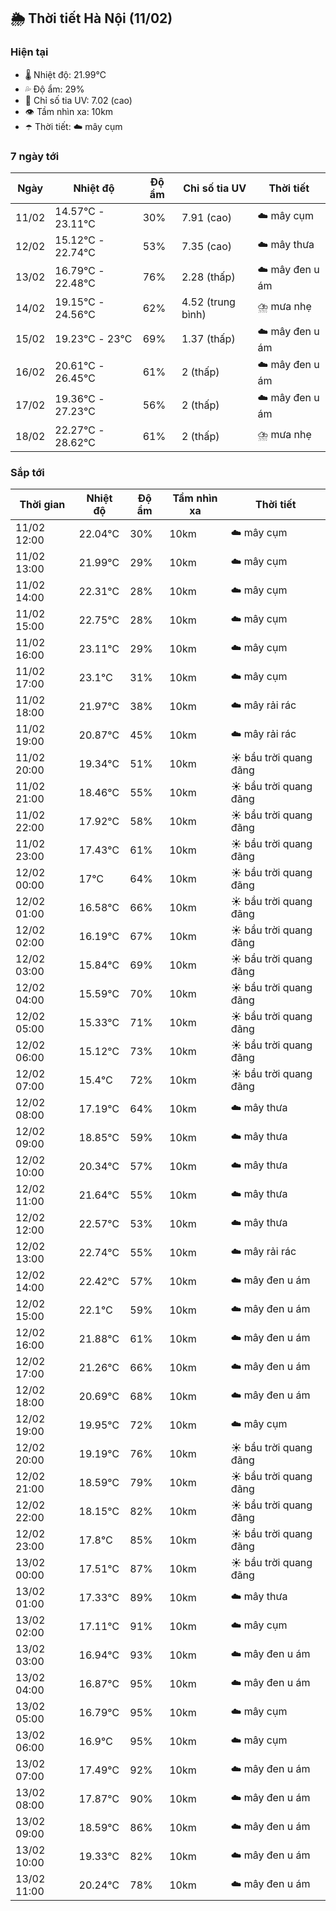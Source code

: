 ## 🌦️ Thời tiết Hà Nội (11/02)

### Hiện tại

- 🌡️ Nhiệt độ: 21.99℃
- 💦 Độ ẩm: 29%
- 🌟 Chỉ số tia UV: 7.02 (cao)
- 👁️ Tầm nhìn xa: 10km
- ☂️ Thời tiết: ☁️ mây cụm

### 7 ngày tới

| Ngày | Nhiệt độ | Độ ẩm | Chỉ số tia UV | Thời tiết |
| --- | --- | --- | --- | --- |
| 11/02 | 14.57℃ - 23.11℃ | 30% | 7.91 (cao) | ☁️ mây cụm |
| 12/02 | 15.12℃ - 22.74℃ | 53% | 7.35 (cao) | ☁️ mây thưa |
| 13/02 | 16.79℃ - 22.48℃ | 76% | 2.28 (thấp) | ☁️ mây đen u ám |
| 14/02 | 19.15℃ - 24.56℃ | 62% | 4.52 (trung bình) | ⛈️ mưa nhẹ |
| 15/02 | 19.23℃ - 23℃ | 69% | 1.37 (thấp) | ☁️ mây đen u ám |
| 16/02 | 20.61℃ - 26.45℃ | 61% | 2 (thấp) | ☁️ mây đen u ám |
| 17/02 | 19.36℃ - 27.23℃ | 56% | 2 (thấp) | ☁️ mây đen u ám |
| 18/02 | 22.27℃ - 28.62℃ | 61% | 2 (thấp) | ⛈️ mưa nhẹ |

### Sắp tới

| Thời gian | Nhiệt độ | Độ ẩm | Tầm nhìn xa | Thời tiết |
| --- | --- | --- | --- | --- |
| 11/02 12:00 | 22.04℃ | 30% | 10km | ☁️ mây cụm |
| 11/02 13:00 | 21.99℃ | 29% | 10km | ☁️ mây cụm |
| 11/02 14:00 | 22.31℃ | 28% | 10km | ☁️ mây cụm |
| 11/02 15:00 | 22.75℃ | 28% | 10km | ☁️ mây cụm |
| 11/02 16:00 | 23.11℃ | 29% | 10km | ☁️ mây cụm |
| 11/02 17:00 | 23.1℃ | 31% | 10km | ☁️ mây cụm |
| 11/02 18:00 | 21.97℃ | 38% | 10km | ☁️ mây rải rác |
| 11/02 19:00 | 20.87℃ | 45% | 10km | ☁️ mây rải rác |
| 11/02 20:00 | 19.34℃ | 51% | 10km | ☀️ bầu trời quang đãng |
| 11/02 21:00 | 18.46℃ | 55% | 10km | ☀️ bầu trời quang đãng |
| 11/02 22:00 | 17.92℃ | 58% | 10km | ☀️ bầu trời quang đãng |
| 11/02 23:00 | 17.43℃ | 61% | 10km | ☀️ bầu trời quang đãng |
| 12/02 00:00 | 17℃ | 64% | 10km | ☀️ bầu trời quang đãng |
| 12/02 01:00 | 16.58℃ | 66% | 10km | ☀️ bầu trời quang đãng |
| 12/02 02:00 | 16.19℃ | 67% | 10km | ☀️ bầu trời quang đãng |
| 12/02 03:00 | 15.84℃ | 69% | 10km | ☀️ bầu trời quang đãng |
| 12/02 04:00 | 15.59℃ | 70% | 10km | ☀️ bầu trời quang đãng |
| 12/02 05:00 | 15.33℃ | 71% | 10km | ☀️ bầu trời quang đãng |
| 12/02 06:00 | 15.12℃ | 73% | 10km | ☀️ bầu trời quang đãng |
| 12/02 07:00 | 15.4℃ | 72% | 10km | ☀️ bầu trời quang đãng |
| 12/02 08:00 | 17.19℃ | 64% | 10km | ☁️ mây thưa |
| 12/02 09:00 | 18.85℃ | 59% | 10km | ☁️ mây thưa |
| 12/02 10:00 | 20.34℃ | 57% | 10km | ☁️ mây thưa |
| 12/02 11:00 | 21.64℃ | 55% | 10km | ☁️ mây thưa |
| 12/02 12:00 | 22.57℃ | 53% | 10km | ☁️ mây thưa |
| 12/02 13:00 | 22.74℃ | 55% | 10km | ☁️ mây rải rác |
| 12/02 14:00 | 22.42℃ | 57% | 10km | ☁️ mây đen u ám |
| 12/02 15:00 | 22.1℃ | 59% | 10km | ☁️ mây đen u ám |
| 12/02 16:00 | 21.88℃ | 61% | 10km | ☁️ mây đen u ám |
| 12/02 17:00 | 21.26℃ | 66% | 10km | ☁️ mây đen u ám |
| 12/02 18:00 | 20.69℃ | 68% | 10km | ☁️ mây đen u ám |
| 12/02 19:00 | 19.95℃ | 72% | 10km | ☁️ mây cụm |
| 12/02 20:00 | 19.19℃ | 76% | 10km | ☀️ bầu trời quang đãng |
| 12/02 21:00 | 18.59℃ | 79% | 10km | ☀️ bầu trời quang đãng |
| 12/02 22:00 | 18.15℃ | 82% | 10km | ☀️ bầu trời quang đãng |
| 12/02 23:00 | 17.8℃ | 85% | 10km | ☀️ bầu trời quang đãng |
| 13/02 00:00 | 17.51℃ | 87% | 10km | ☀️ bầu trời quang đãng |
| 13/02 01:00 | 17.33℃ | 89% | 10km | ☁️ mây thưa |
| 13/02 02:00 | 17.11℃ | 91% | 10km | ☁️ mây cụm |
| 13/02 03:00 | 16.94℃ | 93% | 10km | ☁️ mây đen u ám |
| 13/02 04:00 | 16.87℃ | 95% | 10km | ☁️ mây đen u ám |
| 13/02 05:00 | 16.79℃ | 95% | 10km | ☁️ mây cụm |
| 13/02 06:00 | 16.9℃ | 95% | 10km | ☁️ mây cụm |
| 13/02 07:00 | 17.49℃ | 92% | 10km | ☁️ mây đen u ám |
| 13/02 08:00 | 17.87℃ | 90% | 10km | ☁️ mây đen u ám |
| 13/02 09:00 | 18.59℃ | 86% | 10km | ☁️ mây đen u ám |
| 13/02 10:00 | 19.33℃ | 82% | 10km | ☁️ mây đen u ám |
| 13/02 11:00 | 20.24℃ | 78% | 10km | ☁️ mây đen u ám |
